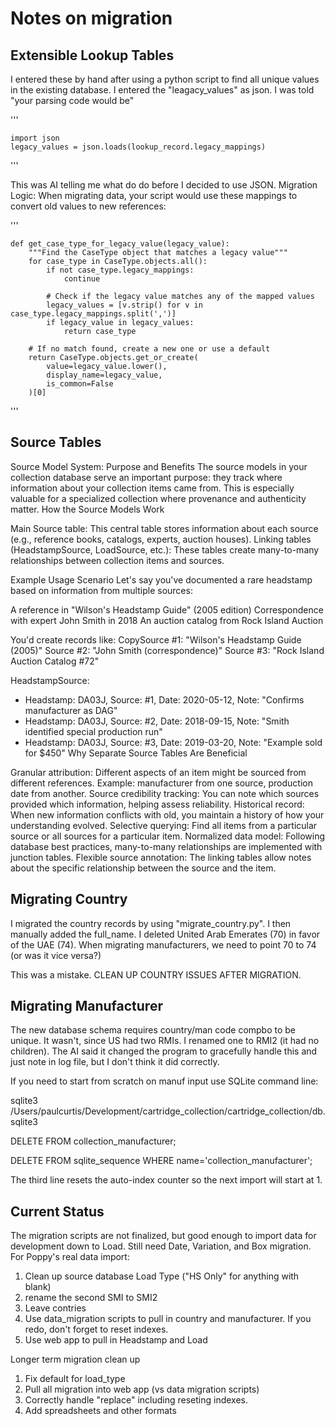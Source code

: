 # Notes on migration

## Extensible Lookup Tables

I entered these by hand after using a python script to find all unique values in the existing database.
I entered the "leagacy_values" as json.  I was told "your parsing code would be"

'''

    import json
    legacy_values = json.loads(lookup_record.legacy_mappings)
'''

This was AI telling me what do do before I decided to use JSON.  Migration Logic: When migrating data, your script would use these mappings to convert old values to new references:

'''

    def get_case_type_for_legacy_value(legacy_value):
        """Find the CaseType object that matches a legacy value"""
        for case_type in CaseType.objects.all():
            if not case_type.legacy_mappings:
                continue
                
            # Check if the legacy value matches any of the mapped values
            legacy_values = [v.strip() for v in case_type.legacy_mappings.split(',')]
            if legacy_value in legacy_values:
                return case_type
                
        # If no match found, create a new one or use a default
        return CaseType.objects.get_or_create(
            value=legacy_value.lower(),
            display_name=legacy_value,
            is_common=False
        )[0]

'''


## Source Tables

Source Model System: Purpose and Benefits
The source models in your collection database serve an important purpose: they track where information about your collection items came from. This is especially valuable for a specialized collection where provenance and authenticity matter.
How the Source Models Work

Main Source table: This central table stores information about each source (e.g., reference books, catalogs, experts, auction houses).
Linking tables (HeadstampSource, LoadSource, etc.): These tables create many-to-many relationships between collection items and sources.

Example Usage Scenario
Let's say you've documented a rare headstamp based on information from multiple sources:

A reference in "Wilson's Headstamp Guide" (2005 edition)
Correspondence with expert John Smith in 2018
An auction catalog from Rock Island Auction

You'd create records like:
CopySource #1: "Wilson's Headstamp Guide (2005)"
Source #2: "John Smith (correspondence)"
Source #3: "Rock Island Auction Catalog #72"

HeadstampSource: 
- Headstamp: DA03J, Source: #1, Date: 2020-05-12, Note: "Confirms manufacturer as DAG"
- Headstamp: DA03J, Source: #2, Date: 2018-09-15, Note: "Smith identified special production run"
- Headstamp: DA03J, Source: #3, Date: 2019-03-20, Note: "Example sold for $450"
Why Separate Source Tables Are Beneficial

Granular attribution: Different aspects of an item might be sourced from different references. Example: manufacturer from one source, production date from another.
Source credibility tracking: You can note which sources provided which information, helping assess reliability.
Historical record: When new information conflicts with old, you maintain a history of how your understanding evolved.
Selective querying: Find all items from a particular source or all sources for a particular item.
Normalized data model: Following database best practices, many-to-many relationships are implemented with junction tables.
Flexible source annotation: The linking tables allow notes about the specific relationship between the source and the item.

## Migrating Country

I migrated the country records by using "migrate_country.py".  I then manually added the full_name.  I deleted United Arab Emerates (70) in favor of the UAE (74).  When migrating manufacturers, we need to point 70 to 74 (or was it vice versa?)

This was a mistake.  CLEAN UP COUNTRY ISSUES AFTER MIGRATION.

## Migrating Manufacturer

The new database schema requires country/man code compbo to be unique.  It wasn't, since US had two RMIs.  I renamed one to RMI2 (it had no children).  The AI said it changed the program to gracefully handle this and just note in log file, but I don't think it did correctly.

If you need to start from scratch on manuf input use SQLite command line:

sqlite3 /Users/paulcurtis/Development/cartridge_collection/cartridge_collection/db.sqlite3

DELETE FROM collection_manufacturer;

DELETE FROM sqlite_sequence WHERE name='collection_manufacturer';

The third line resets the auto-index counter so the next import will start at 1.

## Current Status

The migration scripts are not finalized, but good enough to import data for development down to Load.  Still need Date, Variation, and Box migration.
For Poppy's real data import:

1. Clean up source database Load Type ("HS Only" for anything with blank)
2. rename the second SMI to SMI2
3. Leave contries
4. Use data_migration scripts to pull in country and manufacturer.  If you redo, don't forget to reset indexes.
5. Use web app to pull in Headstamp and Load

Longer term migration clean up
1. Fix default for load_type
2. Pull all migration into web app (vs data migration scripts)
3. Correctly handle "replace" including reseting indexes.
4. Add spreadsheets and other formats



